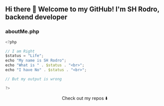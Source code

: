 ## Hi there 👋 Welcome to my GitHub! I'm SH Rodro, backend developer


### aboutMe.php

```javascript
<?php

// I am Right
$status = "Life";
echo "My name is SH Rodro";
echo "What is " . $status . "<br>";
echo "I have No" . $status . "<br>";

// But my output is wrong

?> 
```

<p align="center">
Check out my repos ⬇️  
</p>



